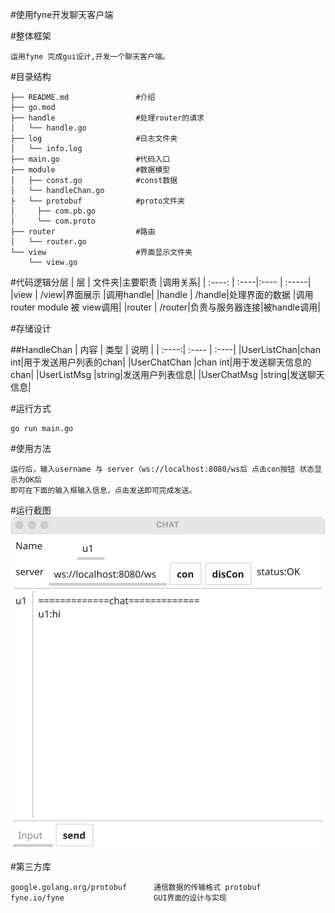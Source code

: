 #使用fyne开发聊天客户端

#整体框架
```
运用fyne 完成gui设计,开发一个聊天客户端。
```

#目录结构
```
├── README.md               #介绍
├── go.mod
├── handle                  #处理router的请求
│   └── handle.go
├── log                     #日志文件夹
│   └── info.log
├── main.go                 #代码入口
├── module                  #数据模型
│   ├── const.go            #const数据
│   └── handleChan.go 
├   └── protobuf            #proto文件夹
│     ├── com.pb.go
│     └── com.proto
├── router                  #路由
│   └── router.go
└── view                    #界面显示文件夹
    └── view.go

```


#代码逻辑分层
| 层     | 文件夹|主要职责 |调用关系|
| :----: | :----|:---- | :-----|
|view    | /view|界面展示 |调用handle|
|handle  | /handle|处理界面的数据 |调用router module 被 view调用|
|router  | /router|负责与服务器连接|被handle调用|

#存储设计

##HandleChan
| 内容 | 类型 |  说明 |
| :----:| :---- | :----|
|UserListChan|chan int|用于发送用户列表的chan|
|UserChatChan |chan int|用于发送聊天信息的chan|
|UserListMsg |string|发送用户列表信息|
|UserChatMsg |string|发送聊天信息|

#运行方式

```
go run main.go
```

#使用方法
```
运行后，输入username 与 server（ws://localhost:8080/ws后 点击con按钮 状态显示为OK后 
即可在下面的输入框输入信息，点击发送即可完成发送。
```
#运行截图
![xxx](./pic/p1.png)


#第三方库
```
google.golang.org/protobuf      通信数据的传输格式 protobuf
fyne.io/fyne                    GUI界面的设计与实现
```
